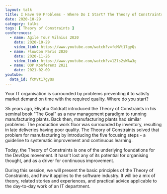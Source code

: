 ```yaml
---
layout: talk
title: I Have 99 Problems - Where Do I Start? The Theory of Constraints Applied
date: 2020-10-29
category: talks
tags: [ Theory of Constraints ]
conferences:
  - name: Agile Tour Vilnius 2020
    date: 2020-10-29
    video_link: https://www.youtube.com/watch?v=fcMVt17gyQs
  - name: FlowCon Paris 2020
    date: 2020-11-26
    video_link: https://www.youtube.com/watch?v=1Zls2sWAw3g
  - name: OOP Konferenz 2021
    date: 2021-02-09
youtube:
  data_id: fcMVt17gyQs
---
```


Your IT organisation is surrounded by problems preventing it to satisfy market demand on time with the required quality. Where do you start?

35 years ago, Eliyahu Goldratt introduced the Theory of Constraints in his seminal book "The Goal" as a new management paradigm to running manufacturing plants. Back then, manufacturing plants had similar problems: The production work floor was surrounded by inventory, resulting in late deliveries having poor quality. The Theory of Constraints solved that problem for manufacturing by introducing the five focusing steps - a guideline to systematic improvement and continuous learning.

Today, the Theory of Constraints is one of the underlying foundations for the DevOps movement. It hasn't lost any of its potential for organising thought, and as a driver for continuous improvement.

During this session, we will present the basic principles of the Theory of Constraints, and how it applies to the software industry. It will be a mix of theory, related stories and experiences, and practical advice applicable to the day-to-day work of an IT department.
